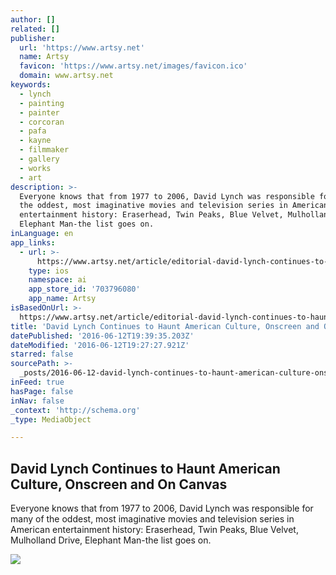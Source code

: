 ```yaml
---
author: []
related: []
publisher:
  url: 'https://www.artsy.net'
  name: Artsy
  favicon: 'https://www.artsy.net/images/favicon.ico'
  domain: www.artsy.net
keywords:
  - lynch
  - painting
  - painter
  - corcoran
  - pafa
  - kayne
  - filmmaker
  - gallery
  - works
  - art
description: >-
  Everyone knows that from 1977 to 2006, David Lynch was responsible for many of
  the oddest, most imaginative movies and television series in American
  entertainment history: Eraserhead, Twin Peaks, Blue Velvet, Mulholland Drive,
  Elephant Man-the list goes on.
inLanguage: en
app_links:
  - url: >-
      https://www.artsy.net/article/editorial-david-lynch-continues-to-haunt-american-culture
    type: ios
    namespace: ai
    app_store_id: '703796080'
    app_name: Artsy
isBasedOnUrl: >-
  https://www.artsy.net/article/editorial-david-lynch-continues-to-haunt-american-culture
title: 'David Lynch Continues to Haunt American Culture, Onscreen and On Canvas'
datePublished: '2016-06-12T19:39:35.203Z'
dateModified: '2016-06-12T19:27:27.921Z'
starred: false
sourcePath: >-
  _posts/2016-06-12-david-lynch-continues-to-haunt-american-culture-onscreen-an.md
inFeed: true
hasPage: false
inNav: false
_context: 'http://schema.org'
_type: MediaObject

---
```

<article style=""><h1>David Lynch Continues to Haunt American Culture, Onscreen and On Canvas</h1><p>Everyone knows that from 1977 to 2006, David Lynch was responsible for many of the oddest, most imaginative movies and television series in American entertainment history: Eraserhead, Twin Peaks, Blue Velvet, Mulholland Drive, Elephant Man-the list goes on.</p><img src="http://static.artsy.net/additional_images/53c9a8c2726169685c110800/large.jpg" /></article>